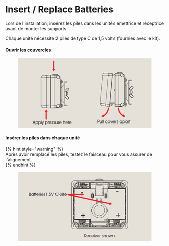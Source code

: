 # Insert / Replace Batteries

Lors de l'installation, insérez les piles dans les unités émettrice et réceptrice avant de monter les supports.  
   
Chaque unité nécessite 2 piles de type C de 1,5 volts (fournies avec le kit).  
   
#### Ouvrir les couvercles  
   
<figure><img src="../.gitbook/assets/open-tx-and-rx-units@4x.png" alt=""><figcaption></figcaption></figure>  
   
&#x20;  
   
#### Insérer les piles dans chaque unité  
   
{% hint style="warning" %}  
Après avoir remplacé les piles, testez le faisceau pour vous assurer de l'alignement.  
{% endhint %}  
   
<figure><img src="../.gitbook/assets/insert-batteries@4x.png" alt=""><figcaption></figcaption></figure>
